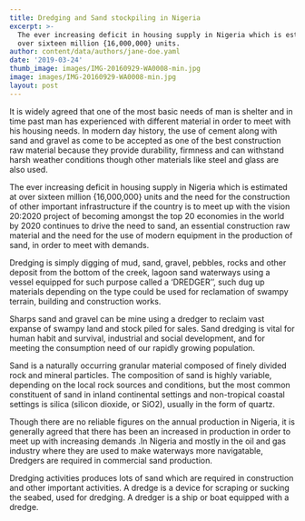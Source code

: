 ```yaml
---
title: Dredging and Sand stockpiling in Nigeria
excerpt: >-
  The ever increasing deficit in housing supply in Nigeria which is estimated at
  over sixteen million {16,000,000} units.
author: content/data/authors/jane-doe.yaml
date: '2019-03-24'
thumb_image: images/IMG-20160929-WA0008-min.jpg
image: images/IMG-20160929-WA0008-min.jpg
layout: post
---
```

It is widely agreed that one of the most basic needs of man is shelter and in time past man has experienced with different material in order to meet with his housing needs. In modern day history, the use of cement along with sand and gravel as come to be accepted as one of the best construction raw material because they provide durability, firmness and can withstand harsh weather conditions though other materials like steel and glass are also used.

The ever increasing deficit in housing supply in Nigeria which is estimated at over sixteen million {16,000,000} units and the need for the construction of other important infrastructure if the country is to meet up with the vision 20:2020 project of becoming amongst the top 20 economies in the world by 2020 continues to drive the need to sand, an essential construction raw material and the need for the use of modern equipment in the production of sand, in order to meet with demands.

Dredging is simply digging of mud, sand, gravel, pebbles, rocks and other deposit from the bottom of the creek, lagoon sand waterways using a vessel equipped for such purpose called a ‘DREDGER’’, such dug up materials depending on the type could be used for reclamation of swampy terrain, building and construction works.

Sharps sand and gravel can be mine using a dredger to reclaim vast expanse of swampy land and stock piled for sales. Sand dredging is vital for human habit and survival, industrial and social development, and for meeting the consumption need of our rapidly growing population.

Sand is a naturally occurring granular material composed of finely divided rock and mineral particles. The composition of sand is highly variable, depending on the local rock sources and conditions, but the most common constituent of sand in inland continental settings and non-tropical coastal settings is silica (silicon dioxide, or SiO2), usually in the form of quartz.

Though there are no reliable figures on the annual production in Nigeria, it is generally agreed that there has been an increased in production in order to meet up with increasing demands .In Nigeria and mostly in the oil and gas industry where they are used to make waterways more navigatable, Dredgers are required in commercial sand production.

Dredging activities produces lots of sand which are required in construction and other important activities. A dredge is a device for scraping or sucking the seabed, used for dredging. A dredger is a ship or boat equipped with a dredge.